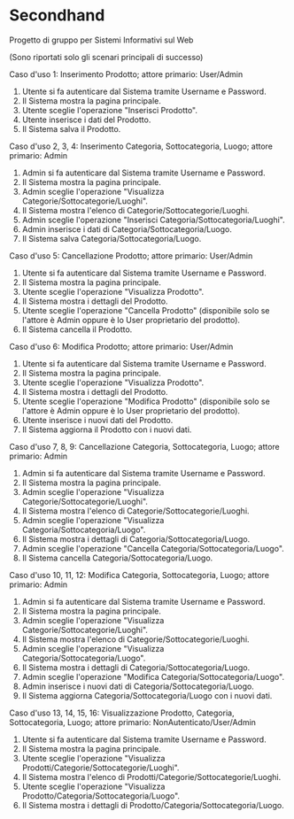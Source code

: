 # Secondhand
Progetto di gruppo per Sistemi Informativi sul Web

(Sono riportati solo gli scenari principali di successo)

Caso d'uso 1: Inserimento Prodotto; attore primario: User/Admin
  1. Utente si fa autenticare dal Sistema tramite Username e Password.
  2. Il Sistema mostra la pagina principale.
  3. Utente sceglie l'operazione "Inserisci Prodotto".
  4. Utente inserisce i dati del Prodotto.
  5. Il Sistema salva il Prodotto.
 
Caso d'uso 2, 3, 4: Inserimento Categoria, Sottocategoria, Luogo; attore primario: Admin
  1. Admin si fa autenticare dal Sistema tramite Username e Password.
  2. Il Sistema mostra la pagina principale.
  3. Admin sceglie l'operazione "Visualizza Categorie/Sottocategorie/Luoghi".
  4. Il Sistema mostra l'elenco di Categorie/Sottocategorie/Luoghi.
  5. Admin sceglie l'operazione "Inserisci Categoria/Sottocategoria/Luoghi".
  6. Admin inserisce i dati di Categoria/Sottocategoria/Luogo.
  7. Il Sistema salva Categoria/Sottocategoria/Luogo.

Caso d'uso 5: Cancellazione Prodotto; attore primario: User/Admin
  1. Utente si fa autenticare dal Sistema tramite Username e Password.
  2. Il Sistema mostra la pagina principale.
  3. Utente sceglie l'operazione "Visualizza Prodotto".
  4. Il Sistema mostra i dettagli del Prodotto.
  5. Utente sceglie l'operazione "Cancella Prodotto" (disponibile solo se l'attore è Admin oppure è lo User proprietario del prodotto).
  6. Il Sistema cancella il Prodotto.

Caso d'uso 6: Modifica Prodotto; attore primario: User/Admin
  1. Utente si fa autenticare dal Sistema tramite Username e Password.
  2. Il Sistema mostra la pagina principale.
  3. Utente sceglie l'operazione "Visualizza Prodotto".
  4. Il Sistema mostra i dettagli del Prodotto.
  5. Utente sceglie l'operazione "Modifica Prodotto" (disponibile solo se l'attore è Admin oppure è lo User proprietario del prodotto).
  6. Utente inserisce i nuovi dati del Prodotto.
  7. Il Sistema aggiorna il Prodotto con i nuovi dati.

Caso d'uso 7, 8, 9: Cancellazione Categoria, Sottocategoria, Luogo; attore primario: Admin
  1. Admin si fa autenticare dal Sistema tramite Username e Password.
  2. Il Sistema mostra la pagina principale.
  3. Admin sceglie l'operazione "Visualizza Categorie/Sottocategorie/Luoghi".
  4. Il Sistema mostra l'elenco di Categorie/Sottocategorie/Luoghi.
  5. Admin sceglie l'operazione "Visualizza Categoria/Sottocategoria/Luogo".
  6. Il Sistema mostra i dettagli di Categoria/Sottocategoria/Luogo.
  7. Admin sceglie l'operazione "Cancella Categoria/Sottocategoria/Luogo".
  9. Il Sistema cancella Categoria/Sottocategoria/Luogo.

Caso d'uso 10, 11, 12: Modifica Categoria, Sottocategoria, Luogo; attore primario: Admin
  1. Admin si fa autenticare dal Sistema tramite Username e Password.
  2. Il Sistema mostra la pagina principale.
  3. Admin sceglie l'operazione "Visualizza Categorie/Sottocategorie/Luoghi".
  4. Il Sistema mostra l'elenco di Categorie/Sottocategorie/Luoghi.
  5. Admin sceglie l'operazione "Visualizza Categoria/Sottocategoria/Luogo".
  6. Il Sistema mostra i dettagli di Categoria/Sottocategoria/Luogo.
  7. Admin sceglie l'operazione "Modifica Categoria/Sottocategoria/Luogo".
  8. Admin inserisce i nuovi dati di Categoria/Sottocategoria/Luogo.
  9. Il Sistema aggiorna Categoria/Sottocategoria/Luogo con i nuovi dati.
 
 Caso d'uso 13, 14, 15, 16: Visualizzazione Prodotto, Categoria, Sottocategoria, Luogo; attore primario: NonAutenticato/User/Admin
  1. Utente si fa autenticare dal Sistema tramite Username e Password.
  2. Il Sistema mostra la pagina principale.
  3. Utente sceglie l'operazione "Visualizza Prodotti/Categorie/Sottocategorie/Luoghi".
  4. Il Sistema mostra l'elenco di Prodotti/Categorie/Sottocategorie/Luoghi.
  5. Utente sceglie l'operazione "Visualizza Prodotto/Categoria/Sottocategoria/Luogo".
  6. Il Sistema mostra i dettagli di Prodotto/Categoria/Sottocategoria/Luogo.
